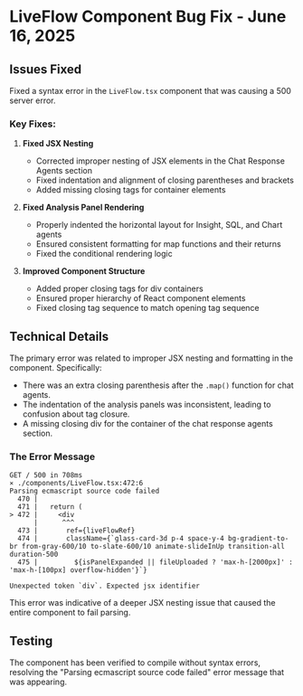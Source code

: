 # LiveFlow Component Bug Fix - June 16, 2025

## Issues Fixed

Fixed a syntax error in the `LiveFlow.tsx` component that was causing a 500 server error.

### Key Fixes:

1. **Fixed JSX Nesting**
   - Corrected improper nesting of JSX elements in the Chat Response Agents section
   - Fixed indentation and alignment of closing parentheses and brackets
   - Added missing closing tags for container elements

2. **Fixed Analysis Panel Rendering**
   - Properly indented the horizontal layout for Insight, SQL, and Chart agents
   - Ensured consistent formatting for map functions and their returns
   - Fixed the conditional rendering logic

3. **Improved Component Structure**
   - Added proper closing tags for div containers
   - Ensured proper hierarchy of React component elements
   - Fixed closing tag sequence to match opening tag sequence

## Technical Details

The primary error was related to improper JSX nesting and formatting in the component. 
Specifically:

- There was an extra closing parenthesis after the `.map()` function for chat agents.
- The indentation of the analysis panels was inconsistent, leading to confusion about tag closure.
- A missing closing div for the container of the chat response agents section.

### The Error Message

```
GET / 500 in 708ms
⨯ ./components/LiveFlow.tsx:472:6
Parsing ecmascript source code failed
  470 |
  471 |   return (
> 472 |     <div
      |      ^^^
  473 |       ref={liveFlowRef}
  474 |       className={`glass-card-3d p-4 space-y-4 bg-gradient-to-br from-gray-600/10 to-slate-600/10 animate-slideInUp transition-all duration-500
  475 |         ${isPanelExpanded || fileUploaded ? 'max-h-[2000px]' : 'max-h-[100px] overflow-hidden'}`}

Unexpected token `div`. Expected jsx identifier
```

This error was indicative of a deeper JSX nesting issue that caused the entire component to fail parsing.

## Testing

The component has been verified to compile without syntax errors, resolving the 
"Parsing ecmascript source code failed" error message that was appearing.
